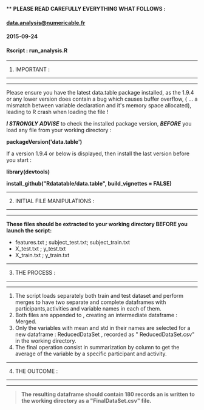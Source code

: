 <!-- R Commander Markdown Template -->

**   **PLEASE READ CAREFULLY EVERYTHING WHAT FOLLOWS :**



#### data.analysis@numericable.fr

#### 2015-09-24

#### Rscript : run_analysis.R


------------------------------------------------------------------------------------------
1. IMPORTANT :
------------------------------------------------------------------------------------------
------------------------------------------------------------------------------------------
Please ensure you have the latest data.table package installed,
as the 1.9.4 or any lower version does contain a bug which causes buffer overflow,
( ... a mismatch between variable declaration and it's memory space allocated), 
leading to R crash when loading the file ! 

**_I STRONGLY ADVISE_** to check the installed package version, **_BEFORE_** you load any file from your working directory :

**packageVersion('data.table')**

If a version 1.9.4 or below is displayed, then install the last version before you start :

**library(devtools)**

**install_github("Rdatatable/data.table",  build_vignettes = FALSE)**

------------------------------------------------------------------------------------------
2. INITIAL FILE MANIPULATIONS :
------------------------------------------------------------------------------------------
------------------------------------------------------------------------------------------
**These files should be extracted to your working directory BEFORE you launch the script:**

* features.txt ; subject_test.txt; subject_train.txt
* X_test.txt ; y_test.txt
* X_train.txt ; y_train.txt

------------------------------------------------------------------------------------------
3. THE PROCESS :
------------------------------------------------------------------------------------------
------------------------------------------------------------------------------------------
1. The script loads separately both train and test dataset and perform merges to have two
   separate and complete dataframes with participants,activities and variable names in each
   of them.
2. Both files are appended to , creating an intermediate dataframe : Merged.
3. Only the variables with mean and std in their names are selected for a new dataframe :
   ReducedDataSet , recorded as " ReducedDataSet.csv" in the working directory.
4. The final operation consist in summarization by column to get the average of the variable
   by a specific participant and activity.

------------------------------------------------------------------------------------------
4. THE OUTCOME :
------------------------------------------------------------------------------------------
------------------------------------------------------------------------------------------

>**The resulting dataframe should contain 180 records an is written to the working directory as
  a "FinalDataSet.csv" file.**








